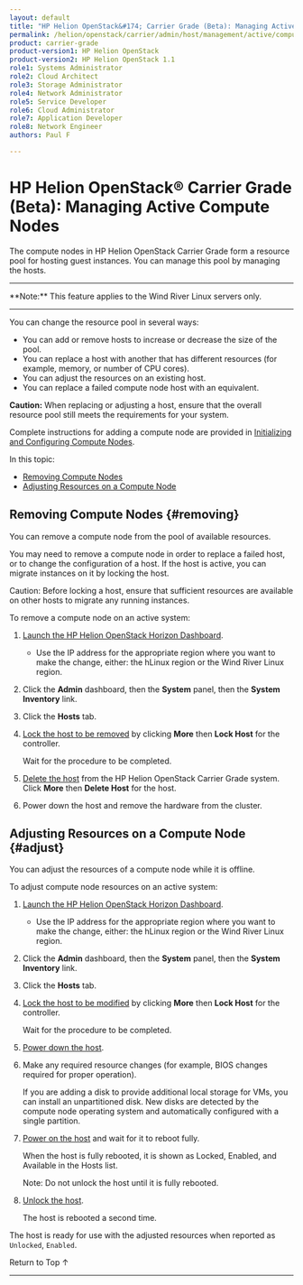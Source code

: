 ```yaml
---
layout: default
title: "HP Helion OpenStack&#174; Carrier Grade (Beta): Managing Active Compute Nodes"
permalink: /helion/openstack/carrier/admin/host/management/active/compute/
product: carrier-grade
product-version1: HP Helion OpenStack
product-version2: HP Helion OpenStack 1.1
role1: Systems Administrator 
role2: Cloud Architect 
role3: Storage Administrator 
role4: Network Administrator 
role5: Service Developer 
role6: Cloud Administrator 
role7: Application Developer 
role8: Network Engineer 
authors: Paul F

---
```

<!--UNDER REVISION-->

<script>

function PageRefresh {
onLoad="window.refresh"
}

PageRefresh();

</script>

<!-- <p style="font-size: small;"> <a href="/helion/openstack/carrier/services/imaging/overview/">&#9664; PREV</a> | <a href="/helion/openstack/carrier/services/overview/">&#9650; UP</a> | <a href="/helion/openstack/carrier/services/object/overview/"> NEXT &#9654</a> </p> -->

# HP Helion OpenStack&#174; Carrier Grade (Beta): Managing Active Compute Nodes
<!-- From the Titanium Server Admin Guide -->

The compute nodes in HP Helion OpenStack Carrier Grade form a resource pool for hosting guest instances. You can manage this pool by managing the hosts.

<hr>
**Note:** This feature applies to the Wind River Linux servers only.
<hr>

You can change the resource pool in several ways:
* You can add or remove hosts to increase or decrease the size of the pool.
* You can replace a host with another that has different resources (for example, memory, or number of CPU cores).
* You can adjust the resources on an existing host.
* You can replace a failed compute node host with an equivalent.

**Caution:** When replacing or adjusting a host, ensure that the overall resource pool still meets the requirements for your system.

Complete instructions for adding a compute node are provided in [Initializing and Configuring Compute Nodes](/helion/openstack/carrier/admin/host/initialize/compute/).

In this topic:

* [Removing Compute Nodes](#removing)
* [Adjusting Resources on a Compute Node](#adjust)

## Removing Compute Nodes {#removing}

You can remove a compute node from the pool of available resources.

You may need to remove a compute node in order to replace a failed host, or to change the configuration of a host. If the host is active, you can migrate instances on it by locking the host.

Caution: Before locking a host, ensure that sufficient resources are available on other hosts to migrate any running instances.

To remove a compute node on an active system:

1. [Launch the HP Helion OpenStack Horizon Dashboard](/helion/openstack/carrier/dashboard/login/).

	* Use the IP address for the appropriate region where you want to make the change, either: the hLinux region or the Wind River Linux region.

2. Click the **Admin** dashboard, then the **System** panel, then the **System Inventory** link.

3. Click the **Hosts** tab.

4. [Lock the host to be removed](/helion/openstack/carrier/admin/host/management/inventory/lock/) by clicking **More** then **Lock Host** for the controller.

	Wait for the procedure to be completed.

5. [Delete the host](/helion/openstack/carrier/admin/host/management/inventory/host/#delete) from the HP Helion OpenStack Carrier Grade system. Click **More** then **Delete Host** for the host.

6. Power down the host and remove the hardware from the cluster.

## Adjusting Resources on a Compute Node {#adjust}

You can adjust the resources of a compute node while it is offline.

To adjust compute node resources on an active system:

1. [Launch the HP Helion OpenStack Horizon Dashboard](/helion/openstack/carrier/dashboard/login/).

	* Use the IP address for the appropriate region where you want to make the change, either: the hLinux region or the Wind River Linux region.

2. Click the **Admin** dashboard, then the **System** panel, then the **System Inventory** link.

3. Click the **Hosts** tab.

4. [Lock the host to be modified](/helion/openstack/carrier/admin/host/management/inventory/lock/) by clicking **More** then **Lock Host** for the controller.

	Wait for the procedure to be completed.

5. [Power down the host](/helion/openstack/carrier/admin/host/management/inventory/host/#power).

6. Make any required resource changes (for example, BIOS changes required for proper operation).

	If you are adding a disk to provide additional local storage for VMs, you can install an unpartitioned disk. New disks are detected by the compute node operating system and automatically configured with a single partition.

7. [Power on the host](/helion/openstack/carrier/admin/host/management/inventory/host/#power) and wait for it to reboot fully.

	When the host is fully rebooted, it is shown as Locked, Enabled, and Available in the Hosts list.

	Note: Do not unlock the host until it is fully rebooted.

8. [Unlock the host](/helion/openstack/carrier/admin/host/management/inventory/lock/).

	The host is rebooted a second time.

The host is ready for use  with the adjusted resources when reported as `Unlocked`, `Enabled`.


<a href="#top" style="padding:14px 0px 14px 0px; text-decoration: none;"> Return to Top &#8593; </a>
 
----